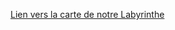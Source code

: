 [Lien vers la carte de notre Labyrinthe](https://excalidraw.com/#room=033c857f2870d461ff66,q3ZnsPMTPPiuoj-ycnda8w)